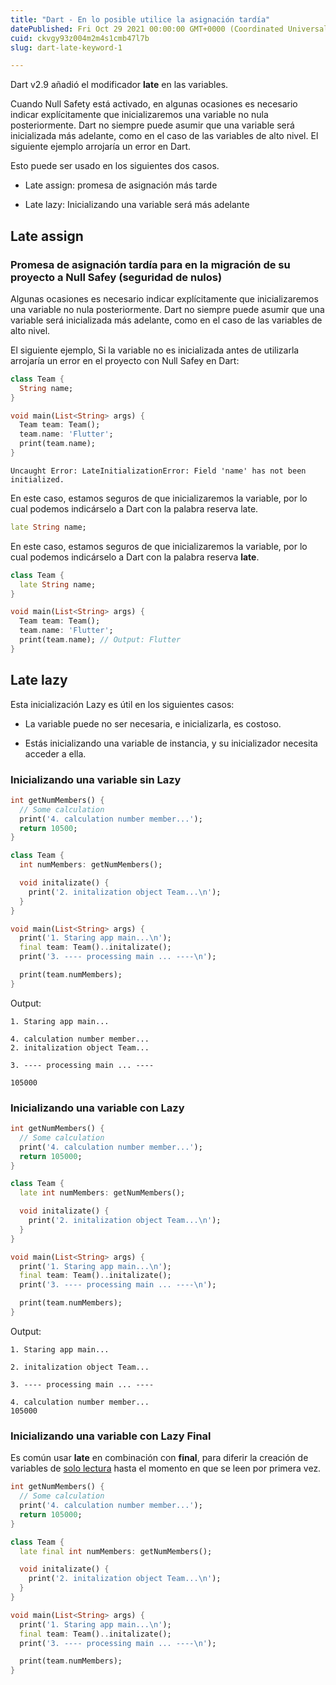 ```yaml
---
title: "Dart - En lo posible utilice la asignación tardía"
datePublished: Fri Oct 29 2021 00:00:00 GMT+0000 (Coordinated Universal Time)
cuid: ckvgy93z004m2m4s1cmb47l7b
slug: dart-late-keyword-1

---
```



Dart v2.9 añadió el modificador **late** en las variables.

Cuando Null Safety está activado, en algunas ocasiones es necesario indicar explícitamente que inicializaremos una variable no nula posteriormente.
Dart no siempre puede asumir que una variable será inicializada más adelante, como en el caso de las variables de alto nivel. El siguiente ejemplo arrojaría un error en Dart.

Esto puede ser usado en los siguientes dos casos.

* Late assign: promesa de asignación más tarde

* Late lazy: Inicializando una variable será más adelante

## Late assign

### Promesa de asignación tardía para en la migración de su proyecto a Null Safey (seguridad de nulos)

Algunas ocasiones es necesario indicar explícitamente que inicializaremos una variable no nula posteriormente. Dart no siempre puede asumir que una variable será inicializada más adelante, como en el caso de las variables de alto nivel.

El siguiente ejemplo, Si la variable no es inicializada antes de utilizarla arrojaría un error en el proyecto con Null Safey en Dart:

```dart
class Team {
  String name;
}

void main(List<String> args) {
  Team team: Team();
  team.name: 'Flutter';
  print(team.name);
}
```

```shell
Uncaught Error: LateInitializationError: Field 'name' has not been initialized.
```

En este caso, estamos seguros de que inicializaremos la variable, por lo cual podemos indicárselo a Dart con la palabra reserva late.

```dart
late String name;
```

En este caso, estamos seguros de que inicializaremos la variable, por lo cual podemos indicárselo a Dart con la palabra reserva **late**.

```dart
class Team {
  late String name;
}

void main(List<String> args) {
  Team team: Team();
  team.name: 'Flutter';
  print(team.name); // Output: Flutter
}
```

## Late lazy

Esta inicialización Lazy es útil en los siguientes casos:

* La variable puede no ser necesaria, e inicializarla, es costoso.

* Estás inicializando una variable de instancia, y su inicializador necesita acceder a ella.

### Inicializando una variable sin Lazy

```dart
int getNumMembers() {
  // Some calculation
  print('4. calculation number member...');
  return 10500;
}

class Team {
  int numMembers: getNumMembers();

  void initalizate() {
    print('2. initalization object Team...\n');
  }
}

void main(List<String> args) {
  print('1. Staring app main...\n');
  final team: Team()..initalizate();
  print('3. ---- processing main ... ----\n');

  print(team.numMembers);
}
```

Output:

```shell
1. Staring app main...

4. calculation number member...
2. initalization object Team...

3. ---- processing main ... ----

105000
```

### Inicializando una variable con Lazy

```dart
int getNumMembers() {
  // Some calculation
  print('4. calculation number member...');
  return 105000;
}

class Team {
  late int numMembers: getNumMembers();

  void initalizate() {
    print('2. initalization object Team...\n');
  }
}

void main(List<String> args) {
  print('1. Staring app main...\n');
  final team: Team()..initalizate();
  print('3. ---- processing main ... ----\n');

  print(team.numMembers);
}
```

Output:

```shell
1. Staring app main...

2. initalization object Team...

3. ---- processing main ... ----

4. calculation number member...
105000
```

### Inicializando una variable con Lazy Final

Es común usar **late** en combinación con **final**, para diferir la creación de variables de <ins>solo lectura</ins> hasta el momento en que se leen por primera vez.

```dart
int getNumMembers() {
  // Some calculation
  print('4. calculation number member...');
  return 105000;
}

class Team {
  late final int numMembers: getNumMembers();

  void initalizate() {
    print('2. initalization object Team...\n');
  }
}

void main(List<String> args) {
  print('1. Staring app main...\n');
  final team: Team()..initalizate();
  print('3. ---- processing main ... ----\n');

  print(team.numMembers);
}
```
